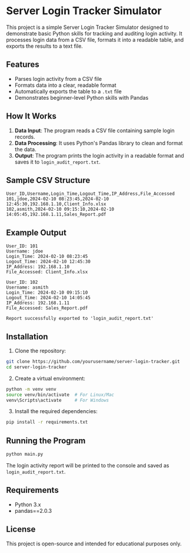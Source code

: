 # Server Login Tracker Simulator

This project is a simple Server Login Tracker Simulator designed to demonstrate basic Python skills for tracking and auditing login activity. It processes login data from a CSV file, formats it into a readable table, and exports the results to a text file.

## Features

- Parses login activity from a CSV file
- Formats data into a clear, readable format
- Automatically exports the table to a `.txt` file
- Demonstrates beginner-level Python skills with Pandas

## How It Works

1. **Data Input**: The program reads a CSV file containing sample login records.
2. **Data Processing**: It uses Python's Pandas library to clean and format the data.
3. **Output**: The program prints the login activity in a readable format and saves it to `login_audit_report.txt`.

## Sample CSV Structure

```csv
User_ID,Username,Login_Time,Logout_Time,IP_Address,File_Accessed
101,jdoe,2024-02-10 08:23:45,2024-02-10 12:45:30,192.168.1.10,Client_Info.xlsx
102,asmith,2024-02-10 09:15:10,2024-02-10 14:05:45,192.168.1.11,Sales_Report.pdf
```

## Example Output

```plaintext
User_ID: 101
Username: jdoe
Login_Time: 2024-02-10 08:23:45
Logout_Time: 2024-02-10 12:45:30
IP_Address: 192.168.1.10
File_Accessed: Client_Info.xlsx

User_ID: 102
Username: asmith
Login_Time: 2024-02-10 09:15:10
Logout_Time: 2024-02-10 14:05:45
IP_Address: 192.168.1.11
File_Accessed: Sales_Report.pdf

Report successfully exported to 'login_audit_report.txt'
```

## Installation

1. Clone the repository:

```bash
git clone https://github.com/yourusername/server-login-tracker.git
cd server-login-tracker
```

2. Create a virtual environment:

```bash
python -m venv venv
source venv/bin/activate  # For Linux/Mac
venv\Scripts\activate     # For Windows
```

3. Install the required dependencies:

```bash
pip install -r requirements.txt
```

## Running the Program

```bash
python main.py
```

The login activity report will be printed to the console and saved as `login_audit_report.txt`.

## Requirements

- Python 3.x
- pandas==2.0.3

## License

This project is open-source and intended for educational purposes only.
